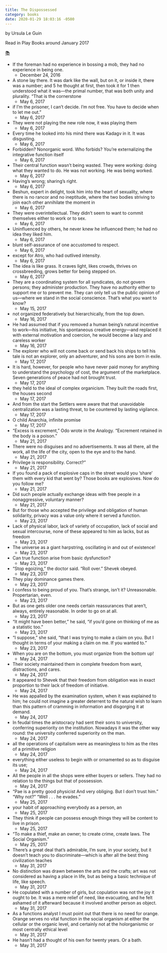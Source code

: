 ```yaml
---
title: The Dispossessed
category: books
date: 2020-01-29 18:03:16 -0500
---
```


by Ursula Le Guin

Read in Play Books around January 2017

[📚](https://en.wikipedia.org/wiki/The_Dispossessed)

- If the foreman had no experience in bossing a mob, they had no experience in being one.
	- December 24, 2016
- A stone lay there. It was dark like the wall, but on it, or inside it, there was a number; and 5 he thought at first, then took it for 1 then understood what it was—the primal number, that was both unity and plurality. “That is the cornerstone
	- May 6, 2017
- if I’m the prisoner, I can’t decide. I’m not free. You have to decide when to let me out.”
	- May 6, 2017
- They were not playing the new role now, it was playing them
	- May 6, 2017
- Every time he looked into his mind there was Kadagv in it. It was disgusting.
	- May 6, 2017
- Forbidden? Nonorganic word. Who forbids? You’re externalizing the integrative function itself
	- May 6, 2017
- Their central function wasn’t being wasted. They were working: doing what they wanted to do. He was not working. He was being worked.
	- May 6, 2017
- Having’s wrong; sharing’s right.
	- May 6, 2017
- Beshun, expert in delight, took him into the heart of sexuality, where there is no rancor and no ineptitude, where the two bodies striving to join each other annihilate the moment in
	- May 6, 2017
- They were overintellectual. They didn’t seem to want to commit themselves either to work or to sex.
	- May 6, 2017
- Uninfluenced by others, he never knew he influenced them; he had no idea they liked him.
	- May 6, 2017
- blunt self-assurance of one accustomed to respect.
	- May 6, 2017
- except for Atro, who had outlived intensity.
	- May 6, 2017
- The idea is like grass. It craves light, likes crowds, thrives on crossbreeding, grows better for being stepped on.
	- May 6, 2017
- They are a coordinating system for all syndicates, do not govern persons; they administer production. They have no authority either to support me or to prevent me. They can only tell us the public opinion of us—where we stand in the social conscience. That’s what you want to know?
	- May 15, 2017
- not organized federatively but hierarchically, from the top down.
	- May 16, 2017
- He had assumed that if you removed a human being’s natural incentive to work—his initiative, his spontaneous creative energy—and replaced it with external motivation and coercion, he would become a lazy and careless worker
	- May 16, 2017
- The explorer who will not come back or send back his ships to tell his tale is not an explorer, only an adventurer, and his sons are born in exile.
	- May 17, 2017
- It is hard, however, for people who have never paid money for anything to understand the psychology of cost, the argument of the marketplace. Seven generations of peace had not brought trust.
	- May 17, 2017
- they held to the ideal of complex organicism. They built the roads first, the houses second
	- May 17, 2017
- And from the start the Settlers were aware that that unavoidable centralization was a lasting threat, to be countered by lasting vigilance.
	- May 17, 2017
- O child Anarchia, infinite promise
	- May 17, 2017
- “Excess is excrement,” Odo wrote in the Analogy. “Excrement retained in the body is a poison.”
	- May 21, 2017
- There were no disguises and no advertisements. It was all there, all the work, all the life of the city, open to the eye and to the hand.
	- May 21, 2017
- Privilege is responsibility. Correct?”
	- May 21, 2017
- If you found a pack of explosive caps in the street would you ‘share’ them with every kid that went by? Those books are explosives. Now do you follow me?
	- May 21, 2017
- Did such people actually exchange ideas with free people in a nonaggressive, voluntary manner?
	- May 21, 2017
- But for those who accepted the privilege and obligation of human solidarity, privacy was a value only where it served a function.
	- May 23, 2017
- Lack of physical labor, lack of variety of occupation, lack of social and sexual intercourse, none of these appeared to him as lacks, but as freedom
	- May 23, 2017
- The universe as a giant harpstring, oscillating in and out of existence!
	- May 23, 2017
- Can true function arise from basic dysfunction?
	- May 23, 2017
- “Stop egoizing,” the doctor said. “Roll over.” Shevek obeyed.
	- May 23, 2017
- They play dominance games there.
	- May 23, 2017
- I confess to being proud of you. That’s strange, isn’t it? Unreasonable. Propertarian, even.
	- May 23, 2017
- But as one gets older one needs certain reassurances that aren’t, always, entirely reasonable. In order to go on at all.
	- May 23, 2017
- “It might have been better,” he said, “if you’d gone on thinking of me as a statistic too.”
	- May 23, 2017
- “I suppose,” she said, “that I was trying to make a claim on you. But I thought in terms of your making a claim on me. If you wanted to.”
	- May 23, 2017
- When you are on the bottom, you must organize from the bottom up!
	- May 24, 2017
- Their society maintained them in complete freedom from want, distractions, and cares.
	- May 24, 2017
- It appeared to Shevek that their freedom from obligation was in exact proportion to their lack of freedom of initiative.
	- May 24, 2017
- He was appalled by the examination system, when it was explained to him; he could not imagine a greater deterrent to the natural wish to learn than this pattern of cramming in information and disgorging it at demand.
	- May 24, 2017
- In feudal times the aristocracy had sent their sons to university, conferring superiority on the institution. Nowadays it was the other way round: the university conferred superiority on the man.
	- May 24, 2017
- all the operations of capitalism were as meaningless to him as the rites of a primitive religion
	- May 24, 2017
- everything either useless to begin with or ornamented so as to disguise its use;
	- May 24, 2017
- All the people in all the shops were either buyers or sellers. They had no relation to the things but that of possession.
	- May 24, 2017
- “Pae is a pretty good physicist And very obliging. But I don’t trust him.” “Why not?” “Well . . . he evades.”
	- May 25, 2017
- your habit of approaching everybody as a person, an
	- May 25, 2017
- They think if people can possess enough things they will be content to live in prison.
	- May 25, 2017
- “To make a thief, make an owner; to create crime, create laws. The Social Organism.”
	- May 25, 2017
- There’s a great deal that’s admirable, I’m sure, in your society, but it doesn’t teach you to discriminate—which is after all the best thing civilization teaches
	- May 31, 2017
- No distinction was drawn between the arts and the crafts; art was not considered as having a place in life, but as being a basic technique of life, like speech.
	- May 31, 2017
- He copulated with a number of girls, but copulation was not the joy it ought to be. It was a mere relief of need, like evacuating, and he felt ashamed of it afterward because it involved another person as object.
	- May 31, 2017
- As a functions analyst I must point out that there is no need for orange. Orange serves no vital function in the social organism at either the cellular or the organic level, and certainly not at the holorganismic or most centrally ethical level
	- May 31, 2017
- He hasn’t had a thought of his own for twenty years. Or a bath.
	- May 31, 2017
